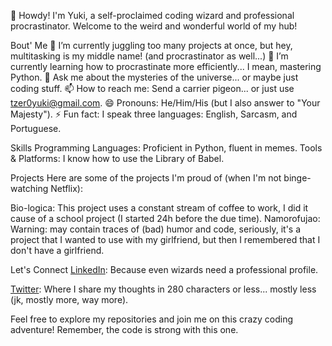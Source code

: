 👋 Howdy! I'm Yuki, a self-proclaimed coding wizard and professional procrastinator. Welcome to the weird and wonderful world of my hub!

Bout' Me
🔭 I’m currently juggling too many projects at once, but hey, multitasking is my middle name! (and procrastinator as well...)
🌱 I’m currently learning how to procrastinate more efficiently... I mean, mastering Python.
💬 Ask me about the mysteries of the universe... or maybe just coding stuff.
📫 How to reach me: Send a carrier pigeon... or just use tzer0yuki@gmail.com.
😄 Pronouns: He/Him/His (but I also answer to "Your Majesty").
⚡ Fun fact: I speak three languages: English, Sarcasm, and Portuguese.

Skills
Programming Languages: Proficient in Python, fluent in memes.
Tools & Platforms: I know how to use the Library of Babel.

Projects
Here are some of the projects I'm proud of (when I'm not binge-watching Netflix):

Bio-logica: This project uses a constant stream of coffee to work, I did it cause of a school project (I started 24h before the due time).
Namorofujao: Warning: may contain traces of (bad) humor and code, seriously, it's a project that I wanted to use with my girlfriend, but then I remembered that I don't have a girlfriend.

Let's Connect
[LinkedIn](https://www.linkedin.com/in/francisco-yuki-ishikiriyama-7018a9192/): Because even wizards need a professional profile.

[Twitter](https://twitter.com/T_Z3r0y): Where I share my thoughts in 280 characters or less... mostly less (jk, mostly more, way more).

Feel free to explore my repositories and join me on this crazy coding adventure! Remember, the code is strong with this one.

